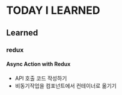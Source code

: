 # TODAY I LEARNED

## Learned

### redux

#### Async Action with Redux

- API 호출 코드 작성하기
- 비동기작업을 컴포넌트에서 컨테이너로 옮기기
